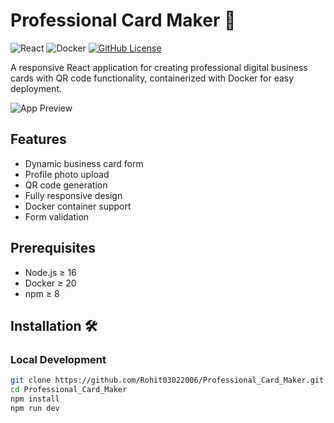 # Professional Card Maker 🪪

![React](https://img.shields.io/badge/React-20232A?style=for-the-badge&logo=react&logoColor=61DAFB)
![Docker](https://img.shields.io/badge/Docker-2496ED?style=for-the-badge&logo=docker&logoColor=white)
[![GitHub License](https://img.shields.io/github/license/Rohit03022006/Professional_Card_Maker)](https://github.com/Rohit03022006/Professional_Card_Maker/blob/main/LICENSE)

A responsive React application for creating professional digital business cards with QR code functionality, containerized with Docker for easy deployment.

![App Preview]([https://via.placeholder.com/800x400?text=Professional+Card+Maker+Screenshot](https://github.com/Rohit03022006/Professional_Card_Maker/blob/main/Screenshot%20from%202025-07-26%2004-22-45.png))

## Features 
- Dynamic business card form
- Profile photo upload
- QR code generation
- Fully responsive design
- Docker container support
- Form validation

## Prerequisites
- Node.js ≥ 16
- Docker ≥ 20
- npm ≥ 8

## Installation 🛠

### Local Development
```bash
git clone https://github.com/Rohit03022006/Professional_Card_Maker.git
cd Professional_Card_Maker
npm install
npm run dev
